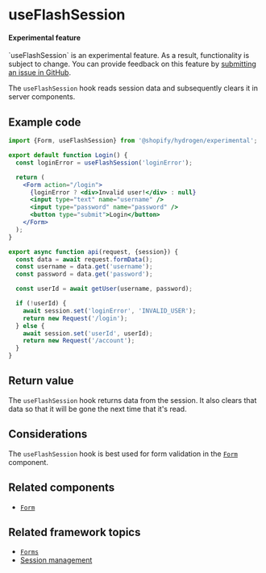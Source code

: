 # useFlashSession


<aside class="note beta">
<h4>Experimental feature</h4>

<p>`useFlashSession` is an experimental feature. As a result, functionality is subject to change. You can provide feedback on this feature by <a href="https://github.com/Shopify/hydrogen/issues">submitting an issue in GitHub</a>.</p>

</aside>

The `useFlashSession` hook reads session data and subsequently clears it in server components.

## Example code

```jsx title="src/component.server.jsx"
import {Form, useFlashSession} from '@shopify/hydrogen/experimental';

export default function Login() {
  const loginError = useFlashSession('loginError');

  return (
    <Form action="/login">
      {loginError ? <div>Invalid user!</div> : null}
      <input type="text" name="username" />
      <input type="password" name="password" />
      <button type="submit">Login</button>
    </Form>
  );
}

export async function api(request, {session}) {
  const data = await request.formData();
  const username = data.get('username');
  const password = data.get('password');

  const userId = await getUser(username, password);

  if (!userId) {
    await session.set('loginError', 'INVALID_USER');
    return new Request('/login');
  } else {
    await session.set('userId', userId);
    return new Request('/account');
  }
}
```



## Return value

The `useFlashSession` hook returns data from the session. It also clears that data so that it will be gone the next time that it's read.

## Considerations

The `useFlashSession` hook is best used for form validation in the [`Form`](/components/framework/form/) component.

## Related components

- [`Form`](/components/framework/form/)

## Related framework topics

- [`Forms`](/components/framework/form/)
- [Session management](https://shopify.dev/custom-storefronts/hydrogen/sessions)
